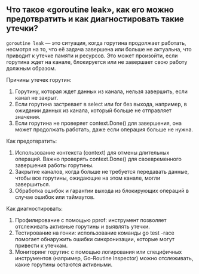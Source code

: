 ## Что такое «goroutine leak», как его можно предотвратить и как диагностировать такие утечки?

`goroutine leak` — это ситуация, когда горутина продолжает работать, несмотря на то, что её задача завершена или больше не актуальна, что приводит к утечке памяти и ресурсов. Это может произойти, если горутина ждет на канале, блокируется или не завершает свою работу должным образом.

Причины утечек горутин:
1. Горутину, которая ждет данных из канала, нельзя завершить, если канал не закрыт.
2. Если горутина застревает в select или for без выхода, например, в ожидании данных из канала, который больше не отправляет значения.
3. Если горутина не проверяет context.Done() для завершения, она может продолжать работать, даже если операция больше не нужна.

Как предотвратить:
1. Использование контекста (context) для отмены длительных операций. Важно проверять context.Done() для своевременного завершения работы горутины.
2. Закрытие каналов, когда больше не требуется передавать данные, чтобы все горутины, ожидающие на этом канале, могли завершиться.
3. Обработка ошибок и гарантии выхода из блокирующих операций в случае ошибок или таймаутов.

Как диагностировать:
1. Профилирование с помощью pprof: инструмент позволяет отслеживать активные горутины и выявлять утечки.
2. Тестирование на гонки: использование команды go test -race помогает обнаружить ошибки синхронизации, которые могут привести к утечкам.
3. Мониторинг горутин: с помощью логирования или специфичных инструментов (например, Go-Routine Inspector) можно отслеживать, какие горутины остаются активными.
